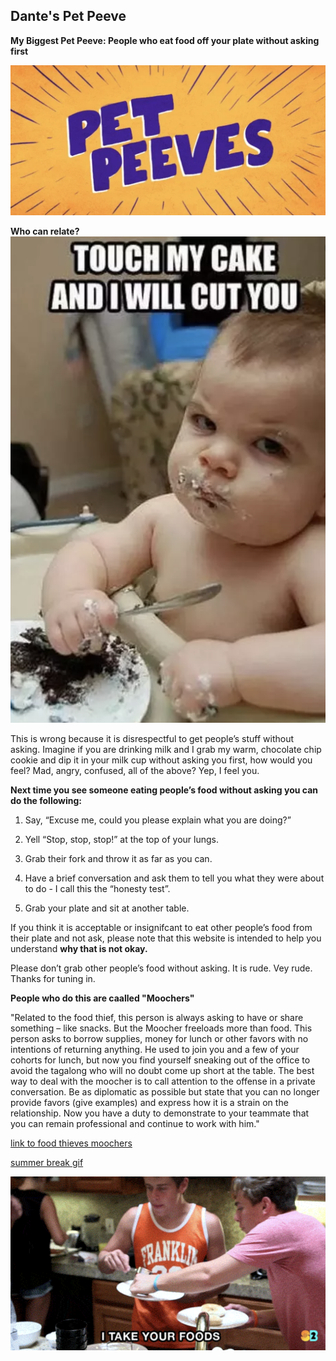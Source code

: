## Dante's Pet Peeve

**My Biggest Pet Peeve: People who eat food off your plate without asking first**
 
![Image](pet-peeves.png)


**Who can relate?**
![Image](memelol.png)


This is wrong because it is disrespectful to get people’s stuff without asking. Imagine if you are drinking milk and I grab my warm, chocolate chip cookie and dip it in your milk cup without asking you first, how would you feel? Mad, angry, confused, all of the above? Yep, I feel you.
  
**Next time you see someone eating people’s food without asking you can do the following:** 

1. Say, “Excuse me, could you please explain what you are doing?”

2. Yell “Stop, stop, stop!” at the top of your lungs.

3. Grab their fork and throw it as far as you can. 

4. Have a brief conversation and ask them to tell you what they were about to do - I call this the “honesty test”.

5. Grab your plate and sit at another table. 

If you think it is acceptable or insignifcant to eat other people’s food from their plate and not ask, please note that this website is intended to help you understand **why that is not okay.** 

Please don’t grab other people’s food without asking. It is rude. Vey rude. Thanks for tuning in. 

**People who do this are caalled "Moochers"** 

"Related to the food thief, this person is always asking to have or share something – like snacks. But the Moocher freeloads more than food. This person asks to borrow supplies, money for lunch or other favors with no intentions of returning anything. He used to join you and a few of your cohorts for lunch, but now you find yourself sneaking out of the office to avoid the tagalong who will no doubt come up short at the table. The best way to deal with the moocher is to call attention to the offense in a private conversation. Be as diplomatic as possible but state that you can no longer provide favors (give examples) and express how it is a strain on the relationship. Now you have a duty to demonstrate to your teammate that you can remain professional and continue to work with him."

[link to food thieves moochers](https://www.al.com/business/2014/02/food_thieves_moochers_and_the.html)

[summer break gif](https://giphy.com/gifs/summerbreak-summer-break-xT0GqfFgIkZfLimRGM)

![Image](i-take-your-foods.png)

